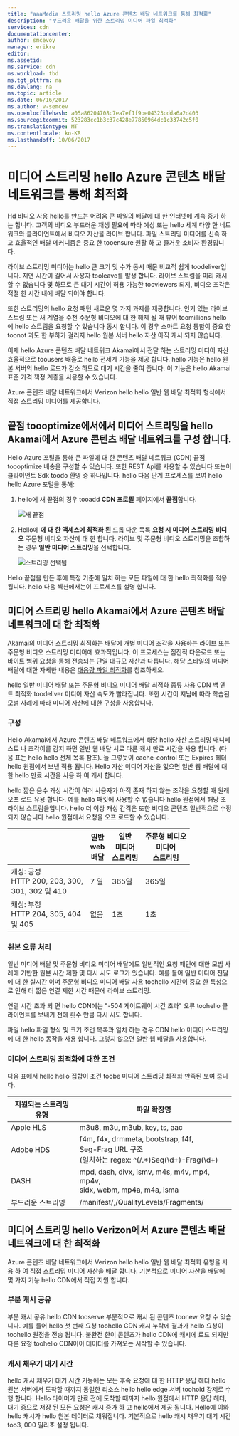 ```yaml
---
title: "aaaMedia 스트리밍 hello Azure 콘텐츠 배달 네트워크를 통해 최적화"
description: "부드러운 배달을 위한 스트리밍 미디어 파일 최적화"
services: cdn
documentationcenter: 
author: smcevoy
manager: erikre
editor: 
ms.assetid: 
ms.service: cdn
ms.workload: tbd
ms.tgt_pltfrm: na
ms.devlang: na
ms.topic: article
ms.date: 06/16/2017
ms.author: v-semcev
ms.openlocfilehash: a05a86204708c7ea7ef1f9be04323cdda6a2d403
ms.sourcegitcommit: 523283cc1b3c37c428e77850964dc1c33742c5f0
ms.translationtype: MT
ms.contentlocale: ko-KR
ms.lasthandoff: 10/06/2017
---
```

# <a name="media-streaming-optimization-via-hello-azure-content-delivery-network"></a>미디어 스트리밍 hello Azure 콘텐츠 배달 네트워크를 통해 최적화 
 
Hd 비디오 사용 hello를 만드는 어려움 큰 파일의 배달에 대 한 인터넷에 계속 증가 하는 합니다. 고객의 비디오 부드러운 재생 필요에 따라 예상 또는 hello 세계 다양 한 네트워크와 클라이언트에서 비디오 자산을 라이브 합니다. 파일 스트리밍 미디어를 신속 하 고 효율적인 배달 메커니즘은 중요 한 tooensure 원활 하 고 즐거운 소비자 환경입니다.  

라이브 스트리밍 미디어는 hello 큰 크기 및 수가 동시 때문 비교적 쉽게 toodeliver입니다. 지연 시간이 길어서 사용자 tooleave를 발생 합니다. 라이브 스트림을 미리 캐시할 수 없습니다 및 하므로 큰 대기 시간이 허용 가능한 tooviewers 되지, 비디오 조각은 적절 한 시간 내에 배달 되어야 합니다. 

또한 스트리밍의 hello 요청 패턴 새로운 몇 가지 과제를 제공합니다. 인기 있는 라이브 스트림 또는 새 계열을 수천 주문형 비디오에 대 한 해제 될 때 뷰어 toomillions hello에 hello 스트림을 요청할 수 있습니다 동시 합니다. 이 경우 스마트 요청 통합이 중요 한 toonot 과도 한 부하가 걸리지 hello 원본 서버 hello 자산 아직 캐시 되지 않습니다.
 
이제 hello Azure 콘텐츠 배달 네트워크 Akamai에서 전달 하는 스트리밍 미디어 자산 효율적으로 toousers 배율로 hello 전세계 기능을 제공 합니다. hello 기능은 hello 원본 서버의 hello 로드가 감소 하므로 대기 시간을 줄여 줍니다. 이 기능은 hello Akamai 표준 가격 책정 계층을 사용할 수 있습니다. 

Azure 콘텐츠 배달 네트워크에서 Verizon hello hello 일반 웹 배달 최적화 형식에서 직접 스트리밍 미디어를 제공합니다.
 
## <a name="configure-an-endpoint-toooptimize-media-streaming-in-hello-azure-content-delivery-network-from-akamai"></a>끝점 toooptimize에서에서 미디어 스트리밍을 hello Akamai에서 Azure 콘텐츠 배달 네트워크를 구성 합니다.
 
Hello Azure 포털을 통해 큰 파일에 대 한 콘텐츠 배달 네트워크 (CDN) 끝점 toooptimize 배송을 구성할 수 있습니다. 또한 REST Api를 사용할 수 있습니다 또는이 클라이언트 Sdk toodo 환영 중 하나입니다. hello 다음 단계 프로세스를 보여 hello hello Azure 포털을 통해:

1. hello에 새 끝점의 경우 tooadd **CDN 프로필** 페이지에서 **끝점**합니다.
  
    ![새 끝점](./media/cdn-media-streaming-optimization/01_Adding.png)

2. Hello에 **에 대 한 액세스에 최적화 된** 드롭 다운 목록 **요청 시 미디어 스트리밍 비디오** 주문형 비디오 자산에 대 한 합니다. 라이브 및 주문형 비디오 스트리밍을 조합하는 경우 **일반 미디어 스트리밍**을 선택합니다.

    ![스트리밍 선택됨](./media/cdn-media-streaming-optimization/02_Creating.png) 
 
Hello 끝점을 만든 후에 특정 기준에 일치 하는 모든 파일에 대 한 hello 최적화를 적용 됩니다. hello 다음 섹션에서는이 프로세스를 설명 합니다. 
 
## <a name="media-streaming-optimizations-for-hello-azure-content-delivery-network-from-akamai"></a>미디어 스트리밍 hello Akamai에서 Azure 콘텐츠 배달 네트워크에 대 한 최적화
 
Akamai의 미디어 스트리밍 최적화는 배달에 개별 미디어 조각을 사용하는 라이브 또는 주문형 비디오 스트리밍 미디어에 효과적입니다. 이 프로세스는 점진적 다운로드 또는 바이트 범위 요청을 통해 전송되는 단일 대규모 자산과 다릅니다. 해당 스타일의 미디어 배달에 대한 자세한 내용은 [대용량 파일 최적화](cdn-large-file-optimization.md)를 참조하세요.


hello 일반 미디어 배달 또는 주문형 비디오 미디어 배달 최적화 종류 사용 CDN 백 엔드 최적화 toodeliver 미디어 자산 속도가 빨라집니다. 또한 시간이 지남에 따라 학습된 모범 사례에 따라 미디어 자산에 대한 구성을 사용합니다.

### <a name="caching"></a>구성

Hello Akamai에서 Azure 콘텐츠 배달 네트워크에서 해당 hello 자산 스트리밍 매니페스트 나 조각이를 감지 하면 일반 웹 배달 서로 다른 캐시 만료 시간을 사용 합니다. (다음 표는 hello hello 전체 목록 참조). 늘 그렇듯이 cache-control 또는 Expires 헤더 hello 원점에서 보낸 적용 됩니다. Hello 자산 미디어 자산을 없으면 일반 웹 배달에 대 한 hello 만료 시간을 사용 하 여 캐시 합니다.

hello 짧은 음수 캐싱 시간이 여러 사용자가 아직 존재 하지 않는 조각을 요청할 때 원래 오프 로드 유용 합니다. 예를 hello 패킷에 사용할 수 없습니다 hello 원점에서 해당 초 라이브 스트림을입니다. hello 더 이상 캐싱 간격은 또한 비디오 콘텐츠 일반적으로 수정 되지 않습니다 hello 원점에서 요청을 오프 로드할 수 있습니다.
 

|    | 일반<br> web<br>배달 | 일반<br> 미디어<br> 스트리밍 | 주문형 비디오 <br>미디어<br> 스트리밍  
--- | --- | --- | ---
캐싱: 긍정 <br> HTTP 200, 203, 300, <br> 301, 302 및 410 | 7 일 |365일 | 365일   
캐싱: 부정 <br> HTTP 204, 305, 404 <br> 및 405 | 없음 | 1초 | 1초
 
### <a name="deal-with-origin-failure"></a>원본 오류 처리  

일반 미디어 배달 및 주문형 비디오 미디어 배달에도 일반적인 요청 패턴에 대한 모범 사례에 기반한 원본 시간 제한 및 다시 시도 로그가 있습니다. 예를 들어 일반 미디어 전달에 대 한 실시간 이며 주문형 비디오 미디어 배달 사용 toohello 시간이 중요 한 특성으로 인해 더 짧은 연결 제한 시간 때문에 라이브 스트리밍.

연결 시간 초과 되 면 hello CDN에는 "-504 게이트웨이 시간 초과" 오류 toohello 클라이언트를 보내기 전에 횟수 만큼 다시 시도 합니다. 

파일 hello 파일 형식 및 크기 조건 목록과 일치 하는 경우 CDN hello 미디어 스트리밍에 대 한 hello 동작을 사용 합니다. 그렇지 않으면 일반 웹 배달을 사용합니다.
   
### <a name="conditions-for-media-streaming-optimization"></a>미디어 스트리밍 최적화에 대한 조건 

다음 표에서 hello hello 집합이 조건 toobe 미디어 스트리밍 최적화 만족된 보여 줍니다. 
 
지원되는 스트리밍 유형 | 파일 확장명  
--- | ---  
Apple HLS | m3u8, m3u, m3ub, key, ts, aac
Adobe HDS | f4m, f4x, drmmeta, bootstrap, f4f,<br>Seg-Frag URL 구조 <br> (일치하는 regex: ^(/.*)Seq(\d+)-Frag(\d+)
DASH | mpd, dash, divx, ismv, m4s, m4v, mp4, mp4v, <br> sidx, webm, mp4a, m4a, isma
부드러운 스트리밍 | /manifest/,/QualityLevels/Fragments/
  

 
## <a name="media-streaming-optimizations-for-hello-azure-content-delivery-network-from-verizon"></a>미디어 스트리밍 hello Verizon에서 Azure 콘텐츠 배달 네트워크에 대 한 최적화

Azure 콘텐츠 배달 네트워크에서 Verizon hello hello 일반 웹 배달 최적화 유형을 사용 하 여 직접 스트리밍 미디어 자산을 배달 합니다. 기본적으로 미디어 자산을 배달에 몇 가지 기능 hello CDN에서 직접 지원 합니다.

### <a name="partial-cache-sharing"></a>부분 캐시 공유

부분 캐시 공유 hello CDN tooserve 부분적으로 캐시 된 콘텐츠 toonew 요청 수 있습니다. 예를 들어 hello 첫 번째 요청 toohello CDN 캐시 누락에 결과가 hello 요청이 toohello 원점을 전송 됩니다. 불완전 한이 콘텐츠가 hello CDN에 캐시에 로드 되지만 다른 요청 toohello CDN이이 데이터를 가져오는 시작할 수 있습니다. 

### <a name="cache-fill-wait-time"></a>캐시 채우기 대기 시간

 hello 캐시 채우기 대기 시간 기능에는 모든 후속 요청에 대 한 HTTP 응답 헤더 hello 원본 서버에서 도착할 때까지 동일한 리소스 hello hello edge 서버 toohold 강제로 수행 합니다. Hello 타이머가 만료 전에 도착할 때까지 hello 원점에서 HTTP 응답 헤더, 대기 중으로 저장 된 모든 요청은 캐시 증가 하 고 hello에서 제공 됩니다. Hello에 이와 hello 캐시가 hello 원본 데이터로 채워집니다. 기본적으로 hello 캐시 채우기 대기 시간 too3, 000 밀리초 설정 됩니다. 

